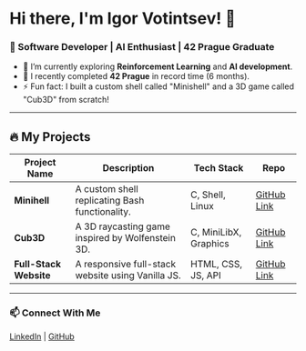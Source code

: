# Hi there, I'm Igor Votintsev! 👋
### 🚀 Software Developer | AI Enthusiast | 42 Prague Graduate

- 🔭 I’m currently exploring **Reinforcement Learning** and **AI development**.
- 🌱 I recently completed **42 Prague** in record time (6 months).
- ⚡ Fun fact: I built a custom shell called "Minishell" and a 3D game called "Cub3D" from scratch!

---

## 🔥 My Projects
| Project Name      | Description | Tech Stack | Repo |
|-------------------|-------------|------------|------|
| **Minihell**      | A custom shell replicating Bash functionality. | C, Shell, Linux | [GitHub Link](https://github.com/ivotints/minishell) |
| **Cub3D**         | A 3D raycasting game inspired by Wolfenstein 3D. | C, MiniLibX, Graphics | [GitHub Link](https://github.com/ivotints/cube3d) |
| **Full-Stack Website** | A responsive full-stack website using Vanilla JS. | HTML, CSS, JS, API | [GitHub Link](https://github.com/0xSuitQ/ft_transcendence) |

---

### 📫 Connect With Me
[LinkedIn](https://linkedin.com/in/igor-votintsev) | [GitHub](https://github.com/ivotints)
